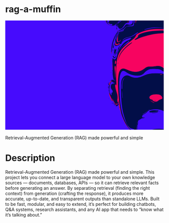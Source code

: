 # rag-a-muffin

![This is an image](parallax-image.jpg)

Retrieval-Augmented Generation (RAG) made powerful and simple

# Description

Retrieval-Augmented Generation (RAG) made powerful and simple. This project lets you connect a large language model to your own knowledge sources — documents, databases, APIs — so it can retrieve relevant facts before generating an answer. By separating retrieval (finding the right context) from generation (crafting the response), it produces more accurate, up-to-date, and transparent outputs than standalone LLMs. Built to be fast, modular, and easy to extend, it’s perfect for building chatbots, Q&A systems, research assistants, and any AI app that needs to “know what it’s talking about.”
